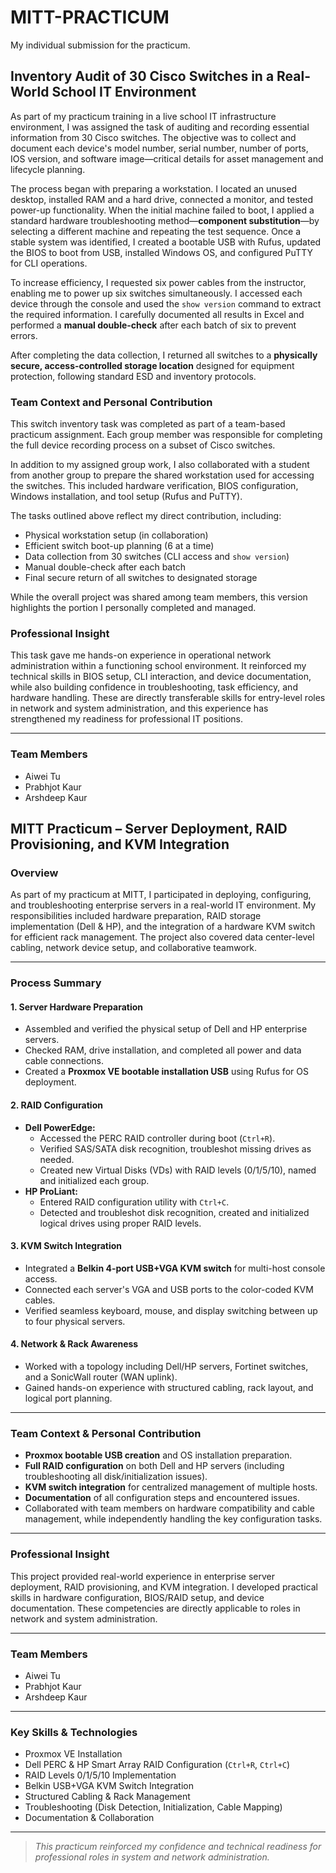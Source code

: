 # MITT-PRACTICUM
My individual submission for the practicum.



## Inventory Audit of 30 Cisco Switches in a Real-World School IT Environment

As part of my practicum training in a live school IT infrastructure environment, I was assigned the task of auditing and recording essential information from 30 Cisco switches. The objective was to collect and document each device's model number, serial number, number of ports, IOS version, and software image—critical details for asset management and lifecycle planning.

The process began with preparing a workstation. I located an unused desktop, installed RAM and a hard drive, connected a monitor, and tested power-up functionality. When the initial machine failed to boot, I applied a standard hardware troubleshooting method—**component substitution**—by selecting a different machine and repeating the test sequence. Once a stable system was identified, I created a bootable USB with Rufus, updated the BIOS to boot from USB, installed Windows OS, and configured PuTTY for CLI operations.

To increase efficiency, I requested six power cables from the instructor, enabling me to power up six switches simultaneously. I accessed each device through the console and used the `show version` command to extract the required information. I carefully documented all results in Excel and performed a **manual double-check** after each batch of six to prevent errors.

After completing the data collection, I returned all switches to a **physically secure, access-controlled storage location** designed for equipment protection, following standard ESD and inventory protocols.

### Team Context and Personal Contribution

This switch inventory task was completed as part of a team-based practicum assignment. Each group member was responsible for completing the full device recording process on a subset of Cisco switches. 

In addition to my assigned group work, I also collaborated with a student from another group to prepare the shared workstation used for accessing the switches. This included hardware verification, BIOS configuration, Windows installation, and tool setup (Rufus and PuTTY).

The tasks outlined above reflect my direct contribution, including:
- Physical workstation setup (in collaboration)
- Efficient switch boot-up planning (6 at a time)
- Data collection from 30 switches (CLI access and `show version`)
- Manual double-check after each batch
- Final secure return of all switches to designated storage

While the overall project was shared among team members, this version highlights the portion I personally completed and managed.


### Professional Insight

This task gave me hands-on experience in operational network administration within a functioning school environment. It reinforced my technical skills in BIOS setup, CLI interaction, and device documentation, while also building confidence in troubleshooting, task efficiency, and hardware handling. These are directly transferable skills for entry-level roles in network and system administration, and this experience has strengthened my readiness for professional IT positions.

---

### Team Members
- Aiwei Tu
- Prabhjot Kaur
- Arshdeep Kaur





## MITT Practicum – Server Deployment, RAID Provisioning, and KVM Integration

### Overview

As part of my practicum at MITT, I participated in deploying, configuring, and troubleshooting enterprise servers in a real-world IT environment. My responsibilities included hardware preparation, RAID storage implementation (Dell & HP), and the integration of a hardware KVM switch for efficient rack management. The project also covered data center-level cabling, network device setup, and collaborative teamwork.

---

### Process Summary

#### 1. Server Hardware Preparation

- Assembled and verified the physical setup of Dell and HP enterprise servers.
- Checked RAM, drive installation, and completed all power and data cable connections.
- Created a **Proxmox VE bootable installation USB** using Rufus for OS deployment.

#### 2. RAID Configuration

- **Dell PowerEdge:**
  - Accessed the PERC RAID controller during boot (`Ctrl+R`).
  - Verified SAS/SATA disk recognition, troubleshot missing drives as needed.
  - Created new Virtual Disks (VDs) with RAID levels (0/1/5/10), named and initialized each group.
- **HP ProLiant:**
  - Entered RAID configuration utility with `Ctrl+C`.
  - Detected and troubleshot disk recognition, created and initialized logical drives using proper RAID levels.

#### 3. KVM Switch Integration

- Integrated a **Belkin 4-port USB+VGA KVM switch** for multi-host console access.
- Connected each server's VGA and USB ports to the color-coded KVM cables.
- Verified seamless keyboard, mouse, and display switching between up to four physical servers.

#### 4. Network & Rack Awareness

- Worked with a topology including Dell/HP servers, Fortinet switches, and a SonicWall router (WAN uplink).
- Gained hands-on experience with structured cabling, rack layout, and logical port planning.

---

### Team Context & Personal Contribution

- **Proxmox bootable USB creation** and OS installation preparation.
- **Full RAID configuration** on both Dell and HP servers (including troubleshooting all disk/initialization issues).
- **KVM switch integration** for centralized management of multiple hosts.
- **Documentation** of all configuration steps and encountered issues.
- Collaborated with team members on hardware compatibility and cable management, while independently handling the key configuration tasks.

---

### Professional Insight

This project provided real-world experience in enterprise server deployment, RAID provisioning, and KVM integration. I developed practical skills in hardware configuration, BIOS/RAID setup, and device documentation. These competencies are directly applicable to roles in network and system administration.

---

### Team Members

- Aiwei Tu
- Prabhjot Kaur
- Arshdeep Kaur

---

### Key Skills & Technologies

- Proxmox VE Installation
- Dell PERC & HP Smart Array RAID Configuration (`Ctrl+R`, `Ctrl+C`)
- RAID Levels 0/1/5/10 Implementation
- Belkin USB+VGA KVM Switch Integration
- Structured Cabling & Rack Management
- Troubleshooting (Disk Detection, Initialization, Cable Mapping)
- Documentation & Collaboration

---

> *This practicum reinforced my confidence and technical readiness for professional roles in system and network administration.*








